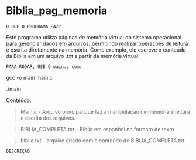 # Biblia_pag_memoria

    O QUE O PROGRAMA FAZ?

Este programa utiliza páginas de memória virtual do sistema operacional para gerenciar dados em arquivos, permitindo realizar operações de leitura e escrita diretamente na memória. Como exemplo, ele escreve o conteúdo da Bíblia em um arquivo .txt a partir da memória virtual.

    PARA RODAR, USE O main.c com:
gcc -o main main.c

./main

Conteúdo:
> Main.c - Arquivo principal que faz a manipulação de memória e leitura e escrita dos arquivos.

> BIBLIA_COMPLETA.txt - Biblia em espanhol no formato de texto

> biblia.txt - arquivo criado com o conteúdo de BIBLIA_COMPLETA.txt

    DESCRIÇÃO
